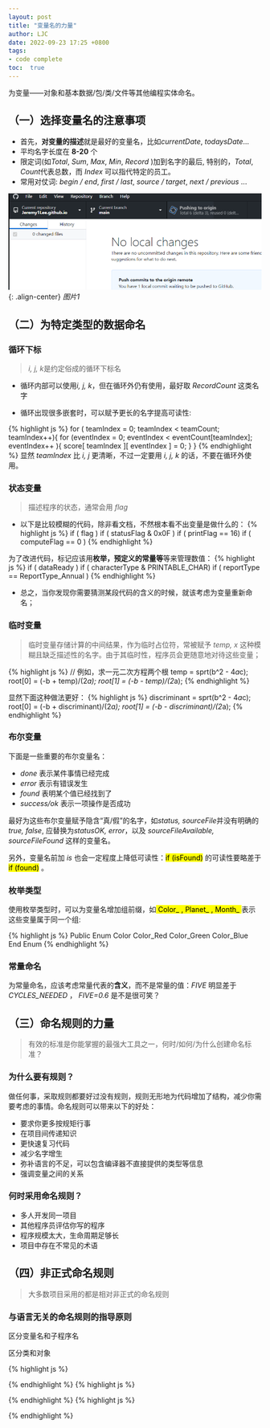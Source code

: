 ```yaml
---
layout: post
title: "变量名的力量"
author: LJC
date: 2022-09-23 17:25 +0800
tags:
- code complete
toc:  true
---
```


为变量——对象和基本数据/包/类/文件等其他编程实体命名。

## （一）选择变量名的注意事项

- 首先，**对变量的描述**就是最好的变量名，比如*currentDate*, *todaysDate*...
- 平均名字长度在 **8-20** 个
- 限定词(如*Total*, *Sum*, *Max*, *Min*, *Record* )加到名字的最后, 特别的，*Total*, *Count*代表总数，而 *Index* 可以指代特定的员工。
- 常用对仗词: *begin / end*, *first / last*, *source / target*, *next / previous* ...

![image02](/images/image02.png "Example image"){: .align-center}
*图片1*

## （二）为特定类型的数据命名

### 循环下标

> *i, j, k*是约定俗成的循环下标名

- 循环内部可以使用*i, j, k*，但在循环外仍有使用，最好取 *RecordCount* 这类名字

- 循环出现很多嵌套时，可以赋予更长的名字提高可读性:

{% highlight js %}
for ( teamIndex = 0; teamIndex < teamCount; teamIndex++){
    for (eventIndex = 0; eventIndex < eventCount[teamIndex]; eventIndex++ ){
        score[ teamIndex ][ eventIndex ] = 0;
    }
}
{% endhighlight %}
显然 *teamIndex* 比 *i, j* 更清晰，不过一定要用 *i, j, k* 的话，不要在循环外使用。

### 状态变量

> 描述程序的状态，通常会用 *flag*

- 以下是比较模糊的代码，除非看文档，不然根本看不出变量是做什么的：
{% highlight js %}
if ( flag )
if ( statusFlag & 0x0F )
if ( printFlag == 16)
if ( computeFlag == 0 )
{% endhighlight %}

为了改进代码，标记应该用**枚举，预定义的常量等**等来管理数值：
{% highlight js %}
if ( dataReady )
if ( characterType & PRINTABLE_CHAR)
if ( reportType == ReportType_Annual )
{% endhighlight %}

- 总之，当你发现你需要猜测某段代码的含义的时候，就该考虑为变量重新命名；

### 临时变量

> 临时变量存储计算的中间结果，作为临时占位符，常被赋予 *temp, x* 这种模糊且缺乏描述性的名字。由于其临时性，程序员会更随意地对待这些变量；

{% highlight js %}
// 例如，求一元二次方程两个根
temp = sprt(b^2 - 4*a*c);
root[0] = (-b + temp)/(2*a);
root[1] = (-b - temp)/(2*a);
{% endhighlight %}

显然下面这种做法更好：
{% highlight js %}
discriminant = sprt(b^2 - 4*a*c);
root[0] = (-b + discriminant)/(2*a);
root[1] = (-b - discriminant)/(2*a);
{% endhighlight %}

### 布尔变量

下面是一些重要的布尔变量名：

- *done* 表示某件事情已经完成
- *error* 表示有错误发生
- *found* 表明某个值已经找到了
- *success/ok* 表示一项操作是否成功

最好为这些布尔变量赋予隐含“真/假”的名字，如*status, sourceFile*并没有明确的*true, false*, 应替换为*statusOK, error*，以及 *sourceFileAvailable, sourceFileFound* 这样的变量名。

另外，变量名前加 *is* 也会一定程度上降低可读性：<mark>if (isFound)</mark> 的可读性要略差于 <mark>if (found)</mark> 。

### 枚举类型

使用枚举类型时，可以为变量名增加组前缀，如<mark> Color_ , Planet_ , Month_ </mark>表示这些变量属于同一个组:

{% highlight js %}
Public Enum Color
    Color_Red
    Color_Green
    Color_Blue
End Enum
{% endhighlight %}

### 常量命名 
为常量命名，应该考虑常量代表的**含义**，而不是常量的值：*FIVE* 明显差于 *CYCLES_NEEDED* ， *FIVE=0.6* 是不是很可笑？

## （三）命名规则的力量
> 有效的标准是你能掌握的最强大工具之一，何时/如何/为什么创建命名标准？

### 为什么要有规则？
做任何事，采取规则都要好过没有规则，规则无形地为代码增加了结构，减少你需要考虑的事情。命名规则可以带来以下的好处：
- 要求你更多按规矩行事
- 在项目间传递知识
- 更快速复习代码
- 减少名字增生
- 弥补语言的不足，可以包含编译器不直接提供的类型等信息
- 强调变量之间的关系

### 何时采用命名规则？
- 多人开发同一项目
- 其他程序员评估你写的程序
- 程序规模太大，生命周期足够长
- 项目中存在不常见的术语

## （四）非正式命名规则
> 大多数项目采用的都是相对非正式的命名规则

### 与语言无关的命名规则的指导原则

区分变量名和子程序名

区分类和对象

{% highlight js %}


{% endhighlight %}
{% highlight js %}


{% endhighlight %}
{% highlight js %}


{% endhighlight %}